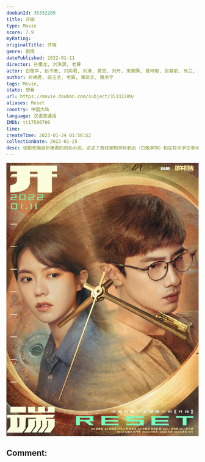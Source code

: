 ```yaml
---
doubanId: 35332289
title: 开端
type: Movie
score: 7.9
myRating: 
originalTitle: 开端
genre: 剧情
datePublished: 2022-01-11
director: 孙墨龙, 刘洪源, 老算
actor: 白敬亭, 赵今麦, 刘奕君, 刘涛, 黄觉, 刘丹, 宋家腾, 曾柯琅, 张喜前, 马兰, 焦鹏, 卜宇鑫, 李感, 范帅琦, 鞠帛展, 余沛杉, 张龄心, 白宇帆, 尤靖茹, 陈牧扬, 任帅, 吴其江, 高海鹏, 李克伟, 赵千紫, 马波, 刘冠霖, 魏伟, 李斌, 王宏, 钱漪, 陈卫, 吴珏瑾, 陈小妹, 沐桐, 乔牧, 王汀, 许薇, 亦明, 李金江, 张浩, 陈镜依, 王沛禄, 张靖岚, 刘祉驿, 于京田, 丁文博, 龙斌, 陆星, 王志鹏, 柳欣言, 孙惟嵩, 程小刚, 张迪扉, 尹腾喆, 霍雨佳, 林子琛, 程世宇, 王思钦, 郭增友, 杨子平, 熊巍, 杨毅春, 彭亚辉, 阮样华
author: 祈祷君, 邱玉洁, 老算, 黄凯文, 魏市宁
tags: Movie, 
state: 想看
url: https://movie.douban.com/subject/35332289/
aliases: Reset
country: 中国大陆
language: 汉语普通话
IMDb: tt17506706
time: 
createTime: 2023-01-24 01:56:52
collectionDate: 2022-01-25
desc: 该剧改编自祈祷君的同名小说，讲述了游戏架构师肖鹤云（白敬亭饰）和在校大学生李诗情（赵今麦饰）在遭遇公交车爆炸后“死而复生”，于公交车出事的时间段内不断经历时间循环，从下车自救到打破隔阂并肩作战，努...
---
```


![image](assets/p2843045720.jpg)

Comment: 
---

